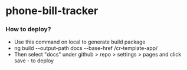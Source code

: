 # phone-bill-tracker
### How to deploy?
- Use this command on local to generate build package
- ng build --output-path docs --base-href /cr-template-app/
- Then select "docs" under github > repo > settings > pages and click save - to deploy